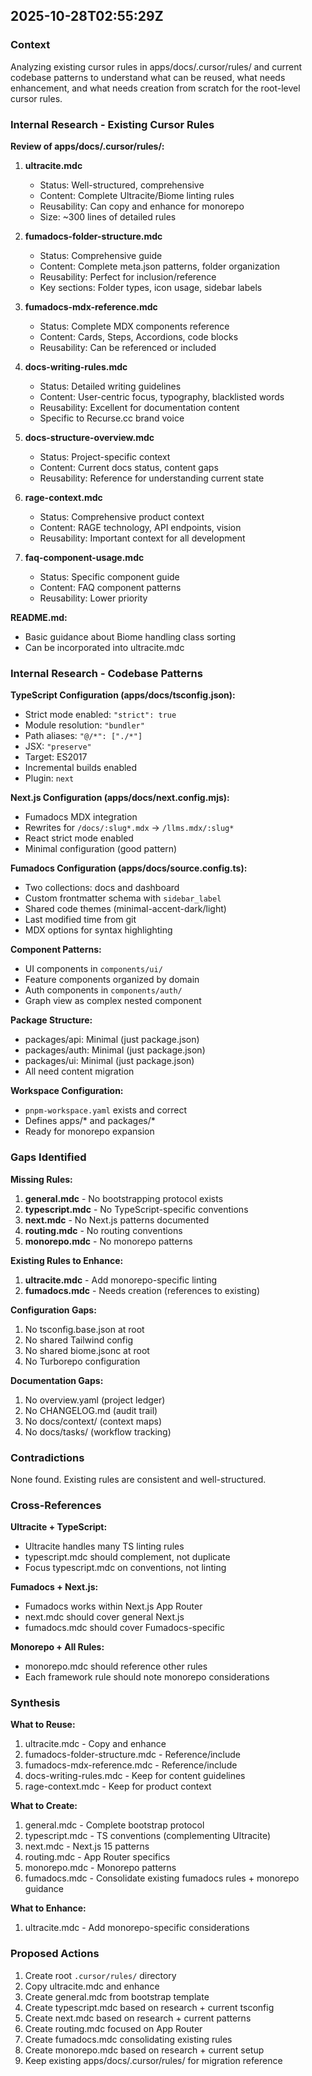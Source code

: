 ## 2025-10-28T02:55:29Z

### Context
Analyzing existing cursor rules in apps/docs/.cursor/rules/ and current codebase patterns to understand what can be reused, what needs enhancement, and what needs creation from scratch for the root-level cursor rules.

### Internal Research - Existing Cursor Rules

**Review of apps/docs/.cursor/rules/:**

1. **ultracite.mdc**
   - Status: Well-structured, comprehensive
   - Content: Complete Ultracite/Biome linting rules
   - Reusability: Can copy and enhance for monorepo
   - Size: ~300 lines of detailed rules

2. **fumadocs-folder-structure.mdc**
   - Status: Comprehensive guide
   - Content: Complete meta.json patterns, folder organization
   - Reusability: Perfect for inclusion/reference
   - Key sections: Folder types, icon usage, sidebar labels

3. **fumadocs-mdx-reference.mdc**
   - Status: Complete MDX components reference
   - Content: Cards, Steps, Accordions, code blocks
   - Reusability: Can be referenced or included

4. **docs-writing-rules.mdc**
   - Status: Detailed writing guidelines
   - Content: User-centric focus, typography, blacklisted words
   - Reusability: Excellent for documentation content
   - Specific to Recurse.cc brand voice

5. **docs-structure-overview.mdc**
   - Status: Project-specific context
   - Content: Current docs status, content gaps
   - Reusability: Reference for understanding current state

6. **rage-context.mdc**
   - Status: Comprehensive product context
   - Content: RAGE technology, API endpoints, vision
   - Reusability: Important context for all development

7. **faq-component-usage.mdc**
   - Status: Specific component guide
   - Content: FAQ component patterns
   - Reusability: Lower priority

**README.md:**
   - Basic guidance about Biome handling class sorting
   - Can be incorporated into ultracite.mdc

### Internal Research - Codebase Patterns

**TypeScript Configuration (apps/docs/tsconfig.json):**
- Strict mode enabled: `"strict": true`
- Module resolution: `"bundler"`
- Path aliases: `"@/*": ["./*"]`
- JSX: `"preserve"`
- Target: ES2017
- Incremental builds enabled
- Plugin: `next`

**Next.js Configuration (apps/docs/next.config.mjs):**
- Fumadocs MDX integration
- Rewrites for `/docs/:slug*.mdx` → `/llms.mdx/:slug*`
- React strict mode enabled
- Minimal configuration (good pattern)

**Fumadocs Configuration (apps/docs/source.config.ts):**
- Two collections: docs and dashboard
- Custom frontmatter schema with `sidebar_label`
- Shared code themes (minimal-accent-dark/light)
- Last modified time from git
- MDX options for syntax highlighting

**Component Patterns:**
- UI components in `components/ui/`
- Feature components organized by domain
- Auth components in `components/auth/`
- Graph view as complex nested component

**Package Structure:**
- packages/api: Minimal (just package.json)
- packages/auth: Minimal (just package.json)
- packages/ui: Minimal (just package.json)
- All need content migration

**Workspace Configuration:**
- `pnpm-workspace.yaml` exists and correct
- Defines apps/* and packages/*
- Ready for monorepo expansion

### Gaps Identified

**Missing Rules:**
1. **general.mdc** - No bootstrapping protocol exists
2. **typescript.mdc** - No TypeScript-specific conventions
3. **next.mdc** - No Next.js patterns documented
4. **routing.mdc** - No routing conventions
5. **monorepo.mdc** - No monorepo patterns

**Existing Rules to Enhance:**
1. **ultracite.mdc** - Add monorepo-specific linting
2. **fumadocs.mdc** - Needs creation (references to existing)

**Configuration Gaps:**
1. No tsconfig.base.json at root
2. No shared Tailwind config
3. No shared biome.jsonc at root
4. No Turborepo configuration

**Documentation Gaps:**
1. No overview.yaml (project ledger)
2. No CHANGELOG.md (audit trail)
3. No docs/context/ (context maps)
4. No docs/tasks/ (workflow tracking)

### Contradictions

None found. Existing rules are consistent and well-structured.

### Cross-References

**Ultracite + TypeScript:**
- Ultracite handles many TS linting rules
- typescript.mdc should complement, not duplicate
- Focus typescript.mdc on conventions, not linting

**Fumadocs + Next.js:**
- Fumadocs works within Next.js App Router
- next.mdc should cover general Next.js
- fumadocs.mdc should cover Fumadocs-specific

**Monorepo + All Rules:**
- monorepo.mdc should reference other rules
- Each framework rule should note monorepo considerations

### Synthesis

**What to Reuse:**
1. ultracite.mdc - Copy and enhance
2. fumadocs-folder-structure.mdc - Reference/include
3. fumadocs-mdx-reference.mdc - Reference/include
4. docs-writing-rules.mdc - Keep for content guidelines
5. rage-context.mdc - Keep for product context

**What to Create:**
1. general.mdc - Complete bootstrap protocol
2. typescript.mdc - TS conventions (complementing Ultracite)
3. next.mdc - Next.js 15 patterns
4. routing.mdc - App Router specifics
5. monorepo.mdc - Monorepo patterns
6. fumadocs.mdc - Consolidate existing fumadocs rules + monorepo guidance

**What to Enhance:**
1. ultracite.mdc - Add monorepo-specific considerations

### Proposed Actions

1. Create root `.cursor/rules/` directory
2. Copy ultracite.mdc and enhance
3. Create general.mdc from bootstrap template
4. Create typescript.mdc based on research + current tsconfig
5. Create next.mdc based on research + current patterns
6. Create routing.mdc focused on App Router
7. Create fumadocs.mdc consolidating existing rules
8. Create monorepo.mdc based on research + current setup
9. Keep existing apps/docs/.cursor/rules/ for migration reference

